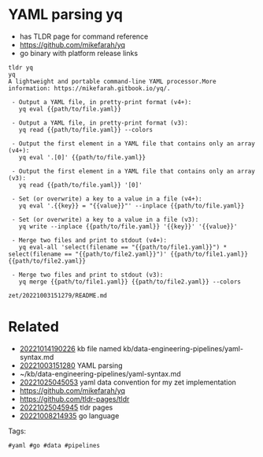 # YAML parsing yq

- has TLDR page for command reference
- https://github.com/mikefarah/yq
- go binary with platform release links

```
tldr yq
yq
A lightweight and portable command-line YAML processor.More information: https://mikefarah.gitbook.io/yq/.

 - Output a YAML file, in pretty-print format (v4+):
   yq eval {{path/to/file.yaml}}

 - Output a YAML file, in pretty-print format (v3):
   yq read {{path/to/file.yaml}} --colors

 - Output the first element in a YAML file that contains only an array (v4+):
   yq eval '.[0]' {{path/to/file.yaml}}

 - Output the first element in a YAML file that contains only an array (v3):
   yq read {{path/to/file.yaml}} '[0]'

 - Set (or overwrite) a key to a value in a file (v4+):
   yq eval '.{{key}} = "{{value}}"' --inplace {{path/to/file.yaml}}

 - Set (or overwrite) a key to a value in a file (v3):
   yq write --inplace {{path/to/file.yaml}} '{{key}}' '{{value}}'

 - Merge two files and print to stdout (v4+):
   yq eval-all 'select(filename == "{{path/to/file1.yaml}}") * select(filename == "{{path/to/file2.yaml}}")' {{path/to/file1.yaml}} {{path/to/file2.yaml}}

 - Merge two files and print to stdout (v3):
   yq merge {{path/to/file1.yaml}} {{path/to/file2.yaml}} --colors
```

` zet/20221003151279/README.md `

# Related

- [20221014190226](/zet/20221014190226/README.md) kb file named kb/data-engineering-pipelines/yaml-syntax.md
- [20221003151280](/zet/20221003151280/README.md) YAML parsing
- ~/kb/data-engineering-pipelines/yaml-syntax.md
- [20221025045053](/zet/20221025045053/README.md) yaml data convention for my zet implementation
- https://github.com/mikefarah/yq
- https://github.com/tldr-pages/tldr
- [20221025045945](/zet/20221025045945/README.md) tldr pages
- [20221008214935](/zet/20221008214935/README.md) go language

Tags:

    #yaml #go #data #pipelines
